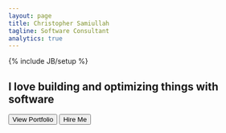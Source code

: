 ```yaml
---
layout: page
title: Christopher Samiullah
tagline: Software Consultant
analytics: true
---
```

{% include JB/setup %}
<div class="row">
	<div class="col-xs-2"></div>
	<div class="desc col-xs-8">
		<h2 class="text-center">I love building and optimizing things with software</h2>
	</div>
	<div class="col-xs-2"></div>
</div>

<div class="row">
<div class="button-guardian col-xs-12">
	<a id="goPortfolio" href="/portfolio"><button id="processing-search-button">View Portfolio</button></a>
	<a id="goPortfolio" href="/about"><button id="processing-search-button">Hire Me</button></a>
</div>
</div>
